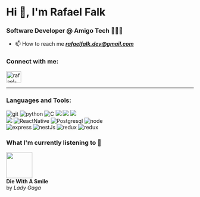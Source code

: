 <h1 align="left">Hi 👋, I'm Rafael Falk</h1>



<h3 align="left">Software Developer @ Amigo Tech 👨🏻‍💻</h3>

- 📫 How to reach me <b><i>rafaelfalk.dev@gmail.com</i></b>


<h3 align="left">Connect with me:</h3>
<p align="left">
<a href="https://linkedin.com/in/rafael-falk" target="_blank"><img align="center" src="https://raw.githubusercontent.com/rahuldkjain/github-profile-readme-generator/master/src/images/icons/Social/linked-in-alt.svg" alt="rafael-falk" height="30" width="40" /></a>
</p>
<hr>

<h3 align="left">Languages and Tools:</h3>
<div align="left">
<img src="https://img.shields.io/badge/git-%23F05033.svg?style=for-the-badge&logo=git&logoColor=white" alt="git"/>  
<img src="https://img.shields.io/badge/python-3670A0?style=for-the-badge&logo=python&logoColor=ffdd54" alt="python"/>   
<img src="https://img.shields.io/badge/c-%2300599C.svg?style=for-the-badge&logo=c&logoColor=white" alt="C"/>
<img src="https://img.shields.io/badge/javascript-%23323330.svg?style=for-the-badge&logo=javascript&logoColor=%23F7DF1E" atl="Javascript"/>
<img src="https://img.shields.io/badge/react-%2320232a.svg?style=for-the-badge&logo=react&logoColor=%2361DAFB" atl="React"/>
<img src="https://img.shields.io/badge/mysql-%2300f.svg?style=for-the-badge&logo=mysql&logoColor=white" atl="MySQL"/></br>
<img src="https://img.shields.io/badge/spring-%236DB33F.svg?style=for-the-badge&logo=spring&logoColor=white" atl="Spring"/>
<img src="https://img.shields.io/badge/React_Native-20232A?style=for-the-badge&logo=react&logoColor=61DAFB" alt="ReactNative"/>
<img src="https://img.shields.io/badge/PostgreSQL-000?style=for-the-badge&logo=postgresql" alt="Postgresql"/>
<img src="https://img.shields.io/badge/node.js-6DA55F?style=for-the-badge&logo=node.js&logoColor=white" alt="node"/></br>
<img src="https://img.shields.io/badge/express.js-%23404d59.svg?style=for-the-badge&logo=express&logoColor=%2361DAFB" alt="express"/>
<img src="https://img.shields.io/badge/nestjs-%23E0234E.svg?style=for-the-badge&logo=nestjs&logoColor=white" alt="nestJs"/>
<img src="https://img.shields.io/badge/redux-%23593d88.svg?style=for-the-badge&logo=redux&logoColor=white" alt="redux"/>
<img src="https://img.shields.io/badge/Sequelize-52B0E7?style=for-the-badge&logo=Sequelize&logoColor=white" alt="redux"/>
  
</div>

<!-- START_LAST_TRACK_SECTION -->
  <h3 align="left">What I'm currently listening to 🎵</h3>
  <div align="left">
    <img src="https://i.scdn.co/image/ab67616d0000b27382ea2e9e1858aa012c57cd45" width="70" height="70"/>
    <br/>
    <strong>Die With A Smile</strong><br/>
    by <em>Lady Gaga</em>
  </div>
  <!-- END_LAST_TRACK_SECTION -->
